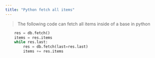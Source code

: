 ```yaml
---
title: "Python fetch all items"
---
```


> The following code can fetch all items inside of a base in python

```py
    res = db.fetch()
    items = res.items
    while res.last:
        res = db.fetch(last=res.last)
        items += res.items
```
